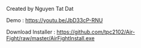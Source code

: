 Created by Nguyen Tat Dat

Demo : https://youtu.be/JbD33cP-RNU

Download Installer : https://github.com/tpc2102/Air-Fight/raw/master/AirFightInstall.exe

